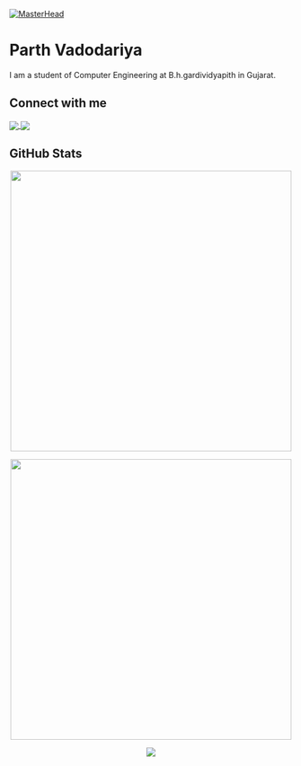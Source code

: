 [![MasterHead](https://blogger.googleusercontent.com/img/b/R29vZ2xl/AVvXsEjRCxl7GGxflQoamqaucgrH0IikHkeGrPHycfiCBAN8lU4ES7LEPkhwMOKkctGsQvP9kZXP3J5qN-xVAItkFi0er8kuJs26gVf2kwAjKcl7EeLvBSkwXveqWpWMx_kD8lryE1hmUdyk6HWJCNo_eaJ7GjoyW6UQVEfddVUJWdbrID7p30qxB3p3B22y/s1600/Android%20Devs%20Banner%20.png)](https://blogger.googleusercontent.com/img/b/R29vZ2xl/AVvXsEjRCxl7GGxflQoamqaucgrH0IikHkeGrPHycfiCBAN8lU4ES7LEPkhwMOKkctGsQvP9kZXP3J5qN-xVAItkFi0er8kuJs26gVf2kwAjKcl7EeLvBSkwXveqWpWMx_kD8lryE1hmUdyk6HWJCNo_eaJ7GjoyW6UQVEfddVUJWdbrID7p30qxB3p3B22y/s1600/Android%20Devs%20Banner%20.png)

# Parth Vadodariya

<div>
    <p align="left">
      I am a student of Computer Engineering at B.h.gardividyapith in Gujarat.    
    </p>
</div>

## Connect with me

<div>
    <a href="mailto:parthmevada2005@gmail.com" target="_blank">
      <img align="center" src="https://img.shields.io/badge/-Email-000?style=for-the-badge&logo=gmail&logoColor=#34eb46&color:FFF"/>
    </a>
    <a href="https://www.linkedin.com/in/parth-vadodariya-6971ba2a5/" target="_blank">
      <img align="center" src="https://img.shields.io/badge/-LinkedIn-000?style=for-the-badge&logo=linkedin&logoColor=#34eb46&color:FFF"/>
    </a>
</div>

## GitHub Stats

<div>
    <p align="center">
        <a href="https://github.com/anuraghazra/github-readme-stats" target="_blank">
          <img width=500em align="center" src="https://github-readme-stats-git-masterrstaa-rickstaa.vercel.app/api?username=ParthVadodariya2005&&hide_title=true&show_icons=true&include_all_commits=true&count_private=true&theme=gotham	&bg_color=#34eb46"/>
        </a>
    </p>
    <p align="center">
        <a href="https://git.io/streak-stats"><img width=500em src="https://streak-stats.demolab.com?user=ParthVadodariya2005&theme=gotham	&background=#34eb46"/></a>
     </p>    
     <p align="center">
      <img src="https://github-readme-stats.vercel.app/api/top-langs?username=ParthVadodariya2005&theme=gotham	&bg_color=#34eb46&layout=compact"/>
    </p>        
</div>    
